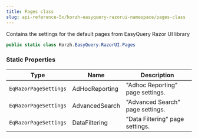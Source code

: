 ```yaml
---
title: Pages class
slug: api-reference-5x/korzh-easyquery-razorui-namespace/pages-class
---
```


Contains the settings for the default pages from EasyQuery Razor UI library
```csharp
public static class Korzh.EasyQuery.RazorUI.Pages

```

### Static Properties

| Type | Name | Description | 
| --- | --- | --- | 
| `EqRazorPageSettings` | AdHocReporting | "Adhoc Reporting" page settings. | 
| `EqRazorPageSettings` | AdvancedSearch | "Advanced Search" page settings. | 
| `EqRazorPageSettings` | DataFiltering | "Data Filtering" page settings. |